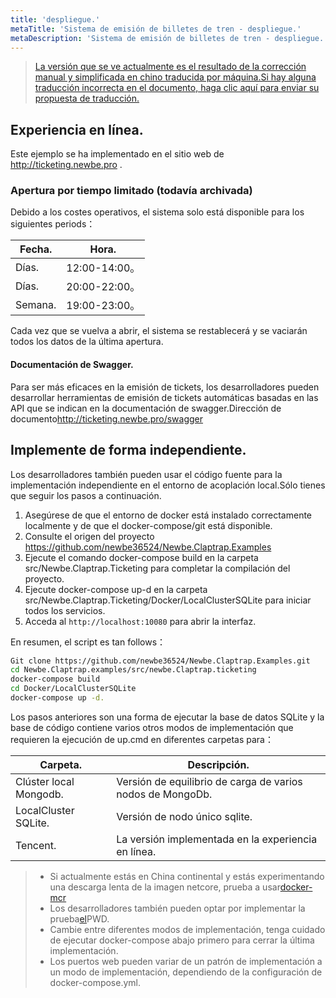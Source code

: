 ```yaml
---
title: 'despliegue.'
metaTitle: 'Sistema de emisión de billetes de tren - despliegue.'
metaDescription: 'Sistema de emisión de billetes de tren - despliegue.'
---
```


> [La versión que se ve actualmente es el resultado de la corrección manual y simplificada en chino traducida por máquina.Si hay alguna traducción incorrecta en el documento, haga clic aquí para enviar su propuesta de traducción.](https://crwd.in/newbeclaptrap)

## Experiencia en línea.

Este ejemplo se ha implementado en el sitio web de <http://ticketing.newbe.pro> .

### Apertura por tiempo limitado (todavía archivada)

Debido a los costes operativos, el sistema solo está disponible para los siguientes periods：

| Fecha.  | Hora.        |
| ------- | ------------ |
| Días.   | 12:00-14:00。 |
| Días.   | 20:00-22:00。 |
| Semana. | 19:00-23:00。 |

Cada vez que se vuelva a abrir, el sistema se restablecerá y se vaciarán todos los datos de la última apertura.

#### Documentación de Swagger.

Para ser más eficaces en la emisión de tickets, los desarrolladores pueden desarrollar herramientas de emisión de tickets automáticas basadas en las API que se indican en la documentación de swagger.Dirección de documento<http://ticketing.newbe.pro/swagger>

## Implemente de forma independiente.

Los desarrolladores también pueden usar el código fuente para la implementación independiente en el entorno de acoplación local.Sólo tienes que seguir los pasos a continuación.

1. Asegúrese de que el entorno de docker está instalado correctamente localmente y de que el docker-compose/git está disponible.
2. Consulte el origen del proyecto <https://github.com/newbe36524/Newbe.Claptrap.Examples>
3. Ejecute el comando docker-compose build en la carpeta src/Newbe.Claptrap.Ticketing para completar la compilación del proyecto.
4. Ejecute docker-compose up-d en la carpeta src/Newbe.Claptrap.Ticketing/Docker/LocalClusterSQLite para iniciar todos los servicios.
5. Acceda al `http://localhost:10080` para abrir la interfaz.

En resumen, el script es tan follows：

```bash
Git clone https://github.com/newbe36524/Newbe.Claptrap.Examples.git
cd Newbe.Claptrap.examples/src/newbe.Claptrap.ticketing
docker-compose build
cd Docker/LocalClusterSQLite
docker-compose up -d.
```

Los pasos anteriores son una forma de ejecutar la base de datos SQLite y la base de código contiene varios otros modos de implementación que requieren la ejecución de up.cmd en diferentes carpetas para：

| Carpeta.               | Descripción.                                               |
| ---------------------- | ---------------------------------------------------------- |
| Clúster local Mongodb. | Versión de equilibrio de carga de varios nodos de MongoDb. |
| LocalCluster SQLite.   | Versión de nodo único sqlite.                              |
| Tencent.               | La versión implementada en la experiencia en línea.        |

> - Si actualmente estás en China continental y estás experimentando una descarga lenta de la imagen netcore, prueba a usar[docker-mcr](https://github.com/newbe36524/Newbe.McrMirror)
> - Los desarrolladores también pueden optar por implementar la prueba[el](https://labs.play-with-docker.com/)PWD.
> - Cambie entre diferentes modos de implementación, tenga cuidado de ejecutar docker-compose abajo primero para cerrar la última implementación.
> - Los puertos web pueden variar de un patrón de implementación a un modo de implementación, dependiendo de la configuración de docker-compose.yml.
